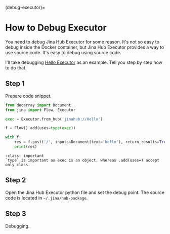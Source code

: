 (debug-executor)=
# How to Debug Executor

You need to debug Jina Hub Executor for some reason. It's not so easy to debug inside the Docker container, but Jina Hub Executor provides a way to use source code. It's easy to debug using source code. 

I'll take debugging [Hello Executor](https://hub.jina.ai/executor/9o9yjq1q) as an example. Tell you step by step how to do that. 

## Step 1

Prepare code snippet. 

```python
from docarray import Document
from jina import Flow, Executor

exec = Executor.from_hub('jinahub://Hello')

f = Flow().add(uses=type(exec))

with f:
    res = f.post('/', inputs=Document(text='hello'), return_results=True)
    print(res)
```

````{admonition} Important
:class: important
`type` is important as exec is an object, whereas .add(uses=) accept only class.
````

## Step 2

Open the Jina Hub Executor python file and set the debug point. The source code is located in `~/.jina/hub-package`.

## Step 3

Debugging.